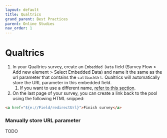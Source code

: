 ```yaml
---
layout: default
title: Qualtrics
grand_parent: Best Practices
parent: Online Studies
nav_order: 1
---
```


# Qualtrics

1. In your Qualtrics survey, create an `Embedded Data` field (Survey Flow > Add new element > Select Embedded Data) and name it the same as the url parameter that contains the `callbackUrl`. Qualtrics will automatically store the URL parameter in this embedded field.
   1. If you want to use a different name, [refer to this section](#manually-store-url-parameter).
2. On the last page of your survey, you can create a link back to the pool using the following HTML snipped:

```html
<a href="${e://Field/redirectUrl}">Finish survey</a>
```

### Manually store URL parameter
TODO